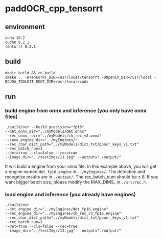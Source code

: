 # paddOCR_cpp_tensorrt
## environment

```shell
cuda 10.2
cudnn 8.2.1
tentorrt 8.2.1
```

## build

```shell
mkdir build && cd build
cmake .. -DTensorRT_DIR=/usr/local/tensorrt -DOpenCV_DIR=/usr/local -DCUDA_TOOLKIT_ROOT_DIR=/usr/local/cuda 
```

## run

### build engine from onnx and inference (you only have onnx files)

```shell
./build/ocr --build_precision="fp16" 
--det_onnx_dir="../myModels/det.onnx" 
--rec_onnx_ dir="../myModels/ch_rec_v3.onnx"
--save_engine_dir="../myEngines/"
--rec_char_dict_path="../myModels/dict_txt/ppocr_keys_v1.txt"
--rec_batch_num=1
--det=true --cls=false --rec=true  
--image_dir="../testImgs/11.jpg" --output="./output/"
```

It will build a engine from your onnx file. In this example above, you will get a engine named `det_fp16.engine` in  `../myEngines/`. 
The detection and recognize results are in `./output/`. 
The rec_batch_num should be $\leq$ 8. If you want bigger batch size, please modify the MAX_DIMS_ in `./src/rec.h`.

### load engine and inference (you already have engines)

```shell
./build/ocr 
--det_engine_dir="../myEngines/det_fp16.engine"
--rec_engine_dir="../myEngines/ch_rec_v3_fp16.engine"
--rec_char_dict_path="../myModels/dict_txt/ppocr_keys_v1.txt"
--rec_batch_num=1
--det=true --cls=false --rec=true 
--image_dir="../testImgs/11.jpg" --output="./output/"
```

